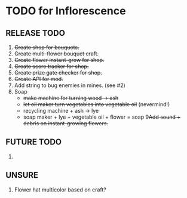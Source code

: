 # TODO for Inflorescence

## RELEASE TODO
1. ~~Create shop for bouquets.~~
2. ~~Create multi-flower bouquet craft.~~
3. ~~Create flower instant-grow for shop.~~
4. ~~Create score tracker for shop.~~
5. ~~Create prize gate checker for shop.~~
6. ~~Create API for mod.~~
7. Add string to bug enemies in mines. (see #2)
8. Soap
   - ~~make machine for turning wood -> ash~~
   - ~~let oil maker turn vegetables into vegetable oil~~ (nevermind!)
   - recycling machine + ash -> lye
   - soap maker + lye + vegetable oil + flower = soap
9~~Add sound + debris on instant-growing flowers.~~

## FUTURE TODO

1. 

## UNSURE

1. Flower hat multicolor based on craft?